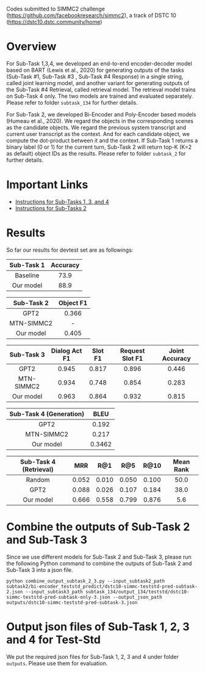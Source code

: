 Codes submitted to SIMMC2 challenge (https://github.com/facebookresearch/simmc2), 
a track of DSTC 10 (https://dstc10.dstc.community/home)

# Overview
For Sub-Task 1,3,4, we developed an end-to-end encoder-decoder model based on BART (Lewis et al., 2020) 
for generating outputs of the tasks (Sub-Task #1, Sub-Task #3 , Sub-Task #4 Response) 
in a single string, called joint learning model, and another variant 
for generating outputs of the Sub-Task #4 Retrieval, called retrieval model. 
The retrieval model trains on Sub-Task 4 only. 
The two models are trained and evaluated separately. Please refer to folder `subtask_134` for further details.

For Sub-Task 2, we developed Bi-Encoder and Poly-Encoder based models (Humeau et al., 2020). We regard the objects in the corresponding scenes as the candidate objects. We regard the previous system transcript and current user transcript as the context. And for each candidate object, we compute the dot-product between it and the context. If Sub-Task 1 returns a binary label (0 or 1) for the current turn, Sub-Task 2 will return top-K (K=2 as default) object IDs as the results. Please refer to folder `subtask_2` for further details.

# Important Links

* [Instructions for Sub-Tasks 1, 3, and 4](subtask_134/README.md)
* [Instructions for Sub-Tasks 2](subtask_2/README.md)

# Results
So far our results for devtest set are as followings:

| Sub-Task 1 | Accuracy |
| :------: | :------: |
| Baseline | 73.9 |
| Our model | 88.9 |


| Sub-Task 2 | Object F1 |
| :------: | :-------: |
| GPT2     |   0.366   |
| MTN-SIMMC2 | - |
| Our model | 0.405 |

| Sub-Task 3 | Dialog Act F1 | Slot F1 | Request Slot F1 | Joint Accuracy |
| :------: | :-----------: | :-----: | :-------------: | :------------: |
| GPT2     | 0.945         | 0.817   | 0.896           | 0.446          |
| MTN-SIMMC2 | 0.934 | 0.748 | 0.854     | 0.283          |
| Our model | 0.963 | 0.864 | 0.932     | 0.815          |

| Sub-Task 4 (Generation) |      BLEU |
| :------: | :-------: |
| GPT2     |   0.192   |
| MTN-SIMMC2 | 0.217 |
| Our model | 0.3462 |

| Sub-Task 4 (Retrieval) |    MRR    |  R@1 | R@5 | R@10 | Mean Rank |
| :------: | :-------: | :---: | :-------: | :------: | :-------: |
| Random   |   0.052   |   0.010   |   0.050   |   0.100   |   50.0   |
| GPT2     |   0.088   |   0.026   |   0.107   |   0.184   |   38.0   |
| Our model     |   0.666   |   0.558   |   0.799   |   0.876   |   5.6   |

# Combine the outputs of Sub-Task 2 and Sub-Task 3
Since we use different models for Sub-Task 2 and Sub-Task 3, please run the following Python command to combine the outputs of Sub-Task 2 and Sub-Task 3 into a json file.

```shell
python combine_output_subtask_2_3.py --input_subtask2_path subtask2/bi-encoder_teststd_predict/dstc10-simmc-teststd-pred-subtask-2.json --input_subtask3_path subtask_134/output_134/teststd/dstc10-simmc-teststd-pred-subtask-only-3.json --output_json_path outputs/dstc10-simmc-teststd-pred-subtask-3.json
```

# Output json files of Sub-Task 1, 2, 3 and 4 for Test-Std
We put the required json files for Sub-Task 1, 2, 3 and 4 under folder ``outputs``. Please use them for evaluation.
